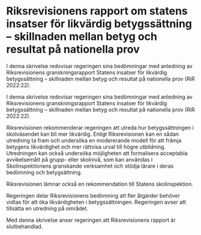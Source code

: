 # Riksrevisionens rapport om statens insatser för likvärdig betygssättning – skillnaden mellan betyg och resultat på nationella prov

I denna skrivelse redovisar regeringen sina bedömningar med anledning av Riksrevisionens granskningsrapport Statens insatser för likvärdig betygssättning – skillnaden mellan betyg och resultat på nationella prov (RiR 2022:22).

I denna skrivelse redovisar regeringen sina bedömningar med anledning av Riksrevisionens granskningsrapport Statens insatser för likvärdig betygssättning – skillnaden mellan betyg och resultat på nationella prov (RiR 2022:22).

Riksrevisionen rekommenderar regeringen att utreda hur betygssättningen i skolväsendet kan bli mer likvärdig. Enligt Riksrevisionen kan en sådan utredning ta fram och undersöka en modererande modell för att främja betygens likvärdighet och mer rättvisa urval till högre utbildning. Utredningen kan också undersöka möjligheten att formalisera acceptabla avvikelsemått på grupp- eller skolnivå, som kan användas i Skolinspektionens granskande verksamhet och stödja lärare i deras bedömning och betygsättning.

Riksrevisionen lämnar också en rekommendation till Statens skolinspektion.

Regeringen delar Riksrevisionens bedömning att fler åtgärder behöver vidtas för att öka likvärdigheten i betygssättningen. Regeringen avser att tillsätta en utredning på området.

Med denna skrivelse anser regeringen att Riksrevisionens rapport är slutbehandlad.
